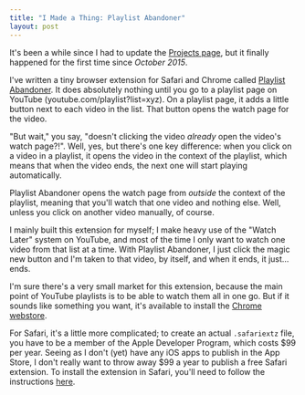 ```yaml
---
title: "I Made a Thing: Playlist Abandoner"
layout: post
---
```


It's been a while since I had to update the [Projects page][projects], but it
finally happened for the first time since _October 2015_.

I've written a tiny browser extension for Safari and Chrome called
[Playlist Abandoner][github]. It does absolutely nothing until you go to a
playlist page on YouTube (youtube.com/playlist?list=xyz). On a playlist page,
it adds a little button next to each video in the list. That button opens the
watch page for the video.

"But wait," you say, "doesn't clicking the video _already_ open the video's
watch page?!". Well, yes, but there's one key difference: when you click on a
video in a playlist, it opens the video in the context of the playlist, which
means that when the video ends, the next one will start playing automatically.

Playlist Abandoner opens the watch page from _outside_ the context of the
playlist, meaning that you'll watch that one video and nothing else. Well,
unless you click on another video manually, of course.

I mainly built this extension for myself; I make heavy use of the "Watch Later"
system on YouTube, and most of the time I only want to watch one video from that
list at a time. With Playlist Abandoner, I just click the magic new button and
I'm taken to that video, by itself, and when it ends, it just… ends.

I'm sure there's a very small market for this extension, because the main point
of YouTube playlists is to be able to watch them all in one go. But if it sounds
like something you want, it's available to install the [Chrome webstore][chrome].

For Safari, it's a little more complicated; to create an actual `.safariextz`
file, you have to be a member of the Apple Developer Program, which costs $99 per
year. Seeing as I don't (yet) have any iOS apps to publish in the App Store, I
don't really want to throw away $99 a year to publish a free Safari extension.
To install the extension in Safari, you'll need to follow the instructions
[here][github].

[projects]: http://joshasch.com/projects
[github]: https://github.com/jobbogamer/PlaylistAnalyser
[chrome]: https://chrome.google.com/webstore/detail/playlist-abandoner/bofdplnnckbbkffmkpmndfljedbldafo
